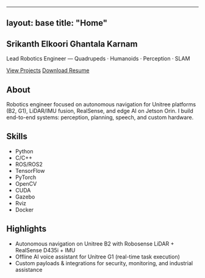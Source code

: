 
---
layout: base
title: "Home"
---

<section class="hero">
  <div class="hero-inner">
    <h1>Srikanth Elkoori Ghantala Karnam</h1>
    <p class="subtitle">Lead Robotics Engineer — Quadrupeds · Humanoids · Perception · SLAM</p>
    <div class="cta">
      <a class="btn" href="{{ '/projects/' | relative_url }}">View Projects</a>
      <a class="btn btn-ghost" href="{{ '/resume/' | relative_url }}">Download Resume</a>
    </div>
  </div>
</section>

<section id="about" class="section">
  <h2>About</h2>
  <p>Robotics engineer focused on autonomous navigation for Unitree platforms (B2, G1), LiDAR/IMU fusion, RealSense, and edge AI on Jetson Orin. I build end-to-end systems: perception, planning, speech, and custom hardware.</p>
</section>

<section id="skills" class="section">
  <h2>Skills</h2>
  <ul class="pill-list">
    <li>Python</li><li>C/C++</li><li>ROS/ROS2</li><li>TensorFlow</li><li>PyTorch</li>
    <li>OpenCV</li><li>CUDA</li><li>Gazebo</li><li>Rviz</li><li>Docker</li>
  </ul>
</section>

<section id="highlights" class="section">
  <h2>Highlights</h2>
  <ul class="highlights">
    <li>Autonomous navigation on Unitree B2 with Robosense LiDAR + RealSense D435i + IMU</li>
    <li>Offline AI voice assistant for Unitree G1 (real-time task execution)</li>
    <li>Custom payloads & integrations for security, monitoring, and industrial assistance</li>
  </ul>
</section>
